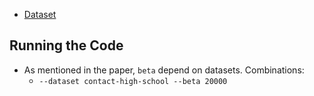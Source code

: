 - [Dataset](https://www.cs.cornell.edu/~arb/data/)



## Running the Code
* As mentioned in the paper, `beta` depend on datasets. Combinations:
    * `--dataset contact-high-school --beta 20000`
